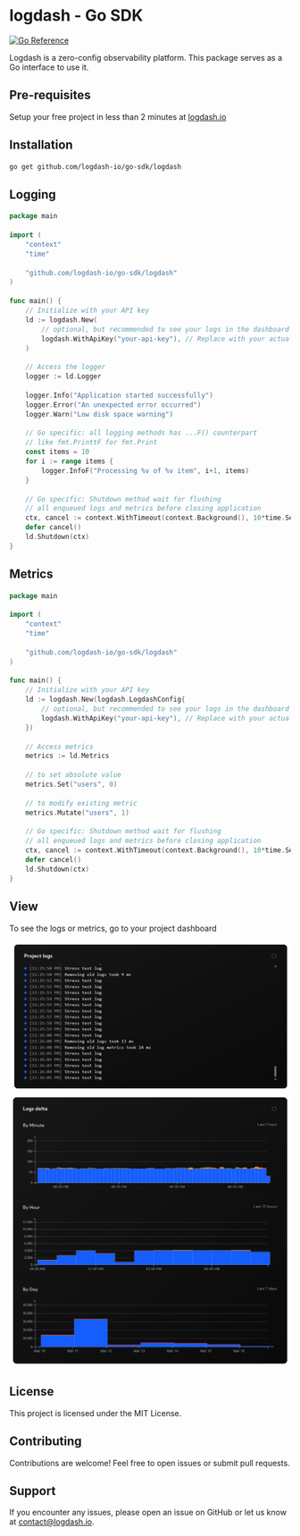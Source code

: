 # logdash - Go SDK

[![Go Reference](https://pkg.go.dev/badge/github.com/logdash-io/go-sdk/logdash.svg)](https://pkg.go.dev/github.com/logdash-io/go-sdk/logdash)

Logdash is a zero-config observability platform. This package serves as a Go interface to use it.

## Pre-requisites

Setup your free project in less than 2 minutes at [logdash.io](https://logdash.io/)

## Installation

```bash
go get github.com/logdash-io/go-sdk/logdash
```

## Logging

```go
package main

import (
    "context"
    "time"

    "github.com/logdash-io/go-sdk/logdash"
)

func main() {
    // Initialize with your API key
    ld := logdash.New(
        // optional, but recommended to see your logs in the dashboard
        logdash.WithApiKey("your-api-key"), // Replace with your actual API key
    )

    // Access the logger
    logger := ld.Logger

    logger.Info("Application started successfully")
    logger.Error("An unexpected error occurred")
    logger.Warn("Low disk space warning")

    // Go specific: all logging methods has ...F() counterpart
    // like fmt.PrinttF for fmt.Print
    const items = 10
    for i := range items {
        logger.InfoF("Processing %v of %v item", i+1, items)
    }

    // Go specific: Shutdown method wait for flushing
    // all enqueued logs and metrics before closing application
    ctx, cancel := context.WithTimeout(context.Background(), 10*time.Second)
    defer cancel()
    ld.Shutdown(ctx)
}
```

## Metrics

```go
package main

import (
    "context"
    "time"

    "github.com/logdash-io/go-sdk/logdash"
)

func main() {
    // Initialize with your API key
    ld := logdash.New(logdash.LogdashConfig{
        // optional, but recommended to see your logs in the dashboard
        logdash.WithApiKey("your-api-key"), // Replace with your actual API key
    })

    // Access metrics
    metrics := ld.Metrics

    // to set absolute value
    metrics.Set("users", 0)

    // to modify existing metric
    metrics.Mutate("users", 1)

    // Go specific: Shutdown method wait for flushing
    // all enqueued logs and metrics before closing application
    ctx, cancel := context.WithTimeout(context.Background(), 10*time.Second)
    defer cancel()
    ld.Shutdown(ctx)
}
```

## View

To see the logs or metrics, go to your project dashboard

![logs](docs/logs.png)
![delta](docs/delta.png)

## License

This project is licensed under the MIT License.

## Contributing

Contributions are welcome! Feel free to open issues or submit pull requests.

## Support

If you encounter any issues, please open an issue on GitHub or let us know at [contact@logdash.io](mailto:contact@logdash.io).
